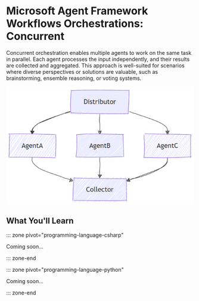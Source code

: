 # Microsoft Agent Framework Workflows Orchestrations: Concurrent

Concurrent orchestration enables multiple agents to work on the same task in parallel. Each agent processes the input independently, and their results are collected and aggregated. This approach is well-suited for scenarios where diverse perspectives or solutions are valuable, such as brainstorming, ensemble reasoning, or voting systems.

![Concurrent Orchestration](../resources/images/orchestration-concurrent.png)

## What You'll Learn

::: zone pivot="programming-language-csharp"

Coming soon...

::: zone-end

::: zone pivot="programming-language-python"

Coming soon...

::: zone-end